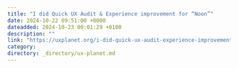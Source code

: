 ```yaml
---
title: "I did Quick UX Audit & Experience improvement for “Noon”"
date: 2024-10-22 09:51:00 +0000
dateadded: 2024-10-23 00:01:29 +0100
description: ""
link: "https://uxplanet.org/i-did-quick-ux-audit-experience-improvement-for-noon-bbe6c7e77a16?source=rss----819cc2aaeee0---4"
category:
directory: _directory/ux-planet.md
---
```

